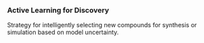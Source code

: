 ### Active Learning for Discovery
Strategy for intelligently selecting new compounds for synthesis or simulation based on model uncertainty.
